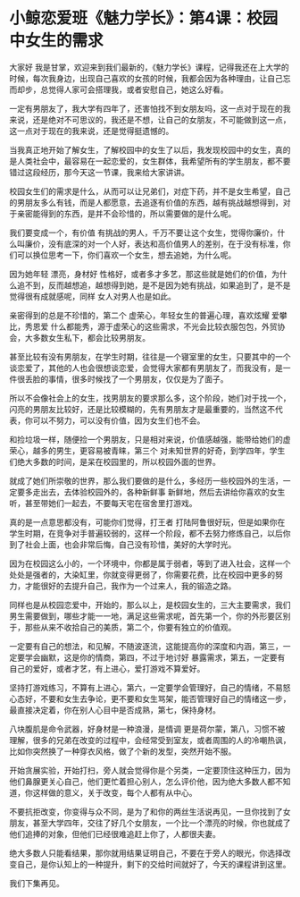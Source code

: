 # 小鲸恋爱班《魅力学长》：第4课：校园中女生的需求

大家好 我是甘掌，欢迎来到我们最新的，《魅力学长》课程，记得我还在上大学的时候，每次我身边，出现自己喜欢的女孩的时候，我都会因为各种理由，让自己忘而却步，总觉得人家可会搭理我，或者安慰自己，她这么好看。

一定有男朋友了，我大学有四年了，还害怕找不到女朋友吗，这一点对于现在的我来说，还是绝对不可思议的，我还是不想，让自己的女朋友，不可能做到这一点，这一点对于现在的我来说，还是觉得挺遗憾的。

当我真正地开始了解女生，了解校园中的女生了以后，我发现校园中的女生，真的是人类社会中，最容易在一起恋爱的，女生群体，我希望所有的学生朋友，都不要错过这段经历，那今天这一节课，我来给大家讲讲。

校园女生们的需求是什么，从而可以让兄弟们，对症下药，并不是女生希望，自己的男朋友多么有钱，而是人都愿意，去追逐有价值的东西，越有挑战越想得到，对于亲密能得到的东西，是并不会珍惜的，所以需要做的是什么呢。

我们要变成一个，有价值 有挑战的男人，千万不要让这个女生，觉得你廉价，什么叫廉价，没有底深的对一个人好，表达和高价值男人的差别，在于没有标准，你们可以换位思考一下，你们喜欢一个女生，想去追她，为什么呢。

因为她年轻 漂亮，身材好 性格好，或者多才多艺，那这些就是她们的价值，为什么追不到，反而越想追，越想得到她，是不是因为她有挑战，如果追到了，是不是觉得很有成就感呢，同样 女人对男人也是如此。

亲密得到的总是不珍惜的，第二个 虚荣心，年轻女生的普遍心理，喜欢炫耀 爱攀比，秀恩爱 什么都能秀，源于虚荣心的这些需求，不光会比较衣服包包，外贸协会，大多数女生私下，都会比较男朋友。

甚至比较有没有男朋友，在学生时期，往往是一个寝室里的女生，只要其中的一个谈恋爱了，其他的人也会很想谈恋爱，会觉得大家都有男朋友了，而我没有，是一件很丢脸的事情，很多时候找了一个男朋友，仅仅是为了面子。

所以不会像社会上的女生，找男朋友的要求那么多，这个阶段，她们对于找一个，闪亮的男朋友比较好，还是比较模糊的，先有男朋友才是最重要的，当然这不代表，你可以不努力，可以没有价值，因为女生们也不会。

和捡垃圾一样，随便捡一个男朋友，只是相对来说，价值感越强，能带给她们的虚荣心，越多的男生，更容易被青睐，第三个 对未知世界的好奇，到学四年，学生们绝大多数的时间，是呆在校园里的，所以校园外面的世界。

就成了她们所崇敬的世界，那么我们要做的是什么，多经历一些校园外的生活，一定要多走出去，去体验校园外的，各种新鲜事 新鲜地，然后去讲给你喜欢的女生听，甚至带她们一起去，不要每天宅在宿舍里打游戏。

真的是一点意思都没有，可能你们觉得，打王者 打陆阿鲁很好玩，但是如果你在学生时期，在竞争对手普遍较弱的，这样一个阶段，都不去努力修炼自己，以后你到了社会上面，也会非常后悔，自己没有珍惜，美好的大学时光。

因为在校园这么小的，一个环境中，你都是属于弱者，等到了进入社会，这样一个处处是强者的，大染缸里，你就变得更弱了，你需要花费，比在校园中更多的努力，才能很好的去提升自己，我作为一个过来人，我的锻造之路。

同样也是从校园恋爱中，开始的，那么以上，是校园女生的，三大主要需求，我们男生需要做到，哪些才能一一地，满足这些需求呢，首先第一个，你的外形要区别于，那些从来不收拾自己的美质，第二个，你要有独立的价值观。

一定要有自己的想法，和见解，不随波逐流，这能提高你的深度和内涵，第三，一定要学会幽默，这是你的情商，第四，不过于地讨好 暴露需求，第五，一定要有自己的爱好，或者才艺，有上进心，爱打游戏不算爱好。

坚持打游戏练习，不算有上进心，第六，一定要学会管理好，自己的情绪，不易怒 心态好，不要和女生去争论，更不要和女生骂架，能否管理好自己的情绪这一步，最直接决定着，你在别人心目中是否成熟，第七，保持身材。

八块腹肌是命令武器，好身材是一种浪漫，是情调 更是荷尔蒙，第八，习惯不被理解，很多的兄弟在改变的过程中，会经常受到室友，或者周围的人的冷嘲热讽，比如你突然换了一种穿衣风格，做了个新的发型，突然开始不服。

开始贪展实验，开始打扫，旁人就会觉得你是个另类，一定要顶住这种压力，因为他们鼻腺更关心自己，他们更忙着担心别人，怎么评价他，因为绝大多数人都不知道，你这样做的意义，关于改变，每个人都有从中心。

不要抗拒改变，你变得与众不同，是为了和你的两丝生活说再见，一旦你找到了女朋友，甚至大学四年，交往了好几个女朋友，一个比一个漂亮的时候，你也就成了他们追捧的对象，但他们已经很难追赶上你了，人都很夫妻。

绝大多数人只能看结果，那你就用结果证明自己，不要在于旁人的眼光，你选择改变自己，是你认知上的一种提升，剩下的交给时间就好了，今天的课程讲到这里。

我们下集再见。